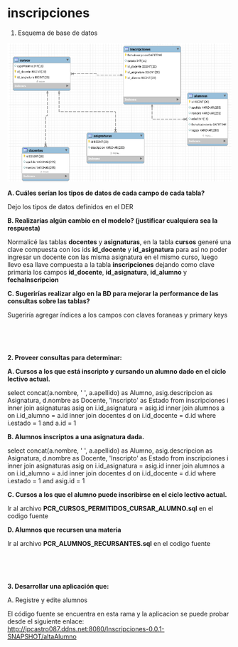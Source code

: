 # inscripciones

1. Esquema de base de datos

![alt text](https://github.com/jpcastro087/inscripciones/blob/master/DER.png)

<b>A. Cuáles serían los tipos de datos de cada campo de cada tabla?</b>

Dejo los tipos de datos definidos en el DER

<b>B. Realizarías algún cambio en el modelo? (justificar cualquiera sea la respuesta)</b>

Normalicé las tablas <b>docentes</b> y <b>asignaturas</b>, en la tabla <b>cursos</b> generé una clave compuesta con los ids <b>id_docente</b> y <b>id_asignatura</b> para así no poder ingresar un docente con las misma asignatura en el mismo curso, luego llevo esa llave compuesta a la tabla <b>inscripciones</b> dejando como clave primaria los campos <b>id_docente</b>, <b>id_asignatura</b>, <b>id_alumno</b> y <b>fechaInscripcion</b>

<b>C. Sugerirías realizar algo en la BD para mejorar la performance de las consultas sobre las tablas?</b>

Sugeriría agregar índices a los campos con claves foraneas y primary keys



<br><br><br>



<b>2. Proveer consultas para determinar:</b>

<b>A. Cursos a los que está inscripto y cursando un alumno dado en el ciclo lectivo
actual.</b>

select
concat(a.nombre, ' ', a.apellido) as Alumno,
asig.descripcion as Asignatura,
d.nombre         as Docente,
'Inscripto'      as Estado
from inscripciones i
inner join asignaturas asig on i.id_asignatura = asig.id
inner join alumnos a on i.id_alumno = a.id
inner join docentes d on i.id_docente = d.id
where i.estado = 1 and a.id = 1

<b>B. Alumnos inscriptos a una asignatura dada.</b>

select
concat(a.nombre, ' ', a.apellido) as Alumno,
asig.descripcion as Asignatura,
d.nombre         as Docente,
'Inscripto'      as Estado
from inscripciones i
inner join asignaturas asig on i.id_asignatura = asig.id
inner join alumnos a on i.id_alumno = a.id
inner join docentes d on i.id_docente = d.id
where i.estado = 1 and asig.id = 1

<b>C. Cursos a los que el alumno puede inscribirse en el ciclo lectivo actual.</b>

Ir al archivo <b>PCR_CURSOS_PERMITIDOS_CURSAR_ALUMNO.sql</b> en el codigo fuente

<b>D. Alumnos que recursen una materia</b>

Ir al archivo <b>PCR_ALUMNOS_RECURSANTES.sql</b> en el codigo fuente

<br><br><br>


<b>3. Desarrollar una aplicación que:</b>

A. Registre y edite alumnos

El código fuente se encuentra en esta rama y la aplicacion se puede probar desde el siguiente enlace:
<br>
http://jpcastro087.ddns.net:8080/Inscripciones-0.0.1-SNAPSHOT/altaAlumno




